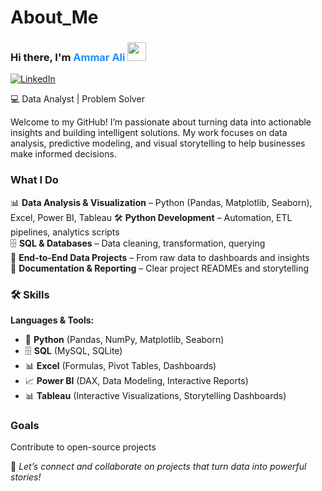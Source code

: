 # About_Me  

### Hi there, I'm <span style="color:#1E90FF;">Ammar Ali</span> <img src="https://raw.githubusercontent.com/MartinHeinz/MartinHeinz/master/wave.gif" width="30" style="display:inline-block;transform-origin:70% 70%;animation:wave 2s infinite;">



[![LinkedIn](https://img.shields.io/badge/LinkedIn-0077B5?style=for-the-badge&logo=linkedin&logoColor=white)](https://www.linkedin.com/in/ammar-ali-488533380/)


💻 Data Analyst | Problem Solver 

Welcome to my GitHub! I’m passionate about turning data into actionable insights and building intelligent solutions. My work focuses on data analysis, predictive modeling, and visual storytelling to help businesses make informed decisions.

### What I Do


📊 **Data Analysis & Visualization** – Python (Pandas, Matplotlib, Seaborn), Excel, Power BI, Tableau
🛠 **Python Development** – Automation, ETL pipelines, analytics scripts  
🗄️ **SQL & Databases** – Data cleaning, transformation, querying  
📂 **End-to-End Data Projects** – From raw data to dashboards and insights  
📑 **Documentation & Reporting** – Clear project READMEs and storytelling  

### 🛠 Skills  

**Languages & Tools:**  
- 🐍 **Python** (Pandas, NumPy, Matplotlib, Seaborn)  
- 🗄️ **SQL** (MySQL, SQLite)  
- 📊 **Excel** (Formulas, Pivot Tables, Dashboards)  
- 📈 **Power BI** (DAX, Data Modeling, Interactive Reports)  
- 📊 **Tableau** (Interactive Visualizations, Storytelling Dashboards) 
 ### Goals

Contribute to open-source projects

📢 *Let’s connect and collaborate on projects that turn data into powerful stories!*  



